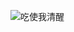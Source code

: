 ![吃使我清醒](https://encrypted-tbn0.gstatic.com/images?q=tbn:ANd9GcRpdUj7mPWyBU-Rw7gOcn2I3DM6XCvT7H5IIQ&usqp=CAU "哈哈")
